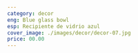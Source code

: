 ```yaml
---
category: decor
eng: Blue glass bowl
esp: Recipiente de vidrio azul
cover_image: ./images/decor/decor-07.jpg
price: 00.00
---
```

 
